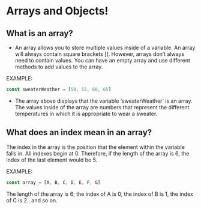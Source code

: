# Arrays and Objects!

## What is an array?

- An array allows you to store multiple values inside of a variable. An array will always contain square brackets []. However, arrays don’t always need to contain values. You can have an empty array and use different methods to add values to the array.

EXAMPLE: 
```js
const sweaterWeather = [50, 55, 60, 65]
```
- The array above displays that the variable ‘sweaterWeather’ is an array. The values inside of the array are numbers that represent the different temperatures in which it is appropriate to wear a sweater.

## What does an index mean in an array?

The index in the array is the position that the element within the variable falls in. All indexes begin at 0. Therefore, if the length of the array is 6, the index of the last element would be 5.

EXAMPLE:
```js
const array = [A, B, C, D, E, F, G]
```

The length of the array is 6; the index of A is 0, the index of B is 1, the index of C is 2...and so on.
